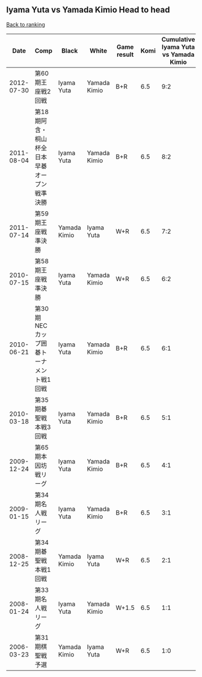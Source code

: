 ## Iyama Yuta vs Yamada Kimio Head to head

[Back to ranking](../../index.md)




| **Date** | **Comp** | **Black** | **White** | **Game result** | **Komi** | **Cumulative Iyama Yuta vs Yamada Kimio** | **Iyama Yuta streak** | **Yamada Kimio streak** | 
| --- | --- | --- | --- | --- | --- | --- | --- | --- |
| 2012-07-30 | 第60期王座戦2回戦 | Iyama Yuta | Yamada Kimio | B+R | 6.5 | 9:2 | 3 | 0 | 
| 2011-08-04 | 第18期阿含・桐山杯全日本早碁オープン戦準決勝 | Iyama Yuta | Yamada Kimio | B+R | 6.5 | 8:2 | 2 | 0 | 
| 2011-07-14 | 第59期王座戦準決勝 | Yamada Kimio | Iyama Yuta | W+R | 6.5 | 7:2 | 1 | 0 | 
| 2010-07-15 | 第58期王座戦準決勝 | Iyama Yuta | Yamada Kimio | W+R | 6.5 | 6:2 | 0 | 1 | 
| 2010-06-21 | 第30期NECカップ囲碁トーナメント戦1回戦 | Iyama Yuta | Yamada Kimio | B+R | 6.5 | 6:1 | 5 | 0 | 
| 2010-03-18 | 第35期碁聖戦本戦3回戦 | Iyama Yuta | Yamada Kimio | B+R | 6.5 | 5:1 | 4 | 0 | 
| 2009-12-24 | 第65期本因坊戦リーグ | Iyama Yuta | Yamada Kimio | B+R | 6.5 | 4:1 | 3 | 0 | 
| 2009-01-15 | 第34期名人戦リーグ | Iyama Yuta | Yamada Kimio | B+R | 6.5 | 3:1 | 2 | 0 | 
| 2008-12-25 | 第34期碁聖戦本戦1回戦 | Yamada Kimio | Iyama Yuta | W+R | 6.5 | 2:1 | 1 | 0 | 
| 2008-01-24 | 第33期名人戦リーグ | Iyama Yuta | Yamada Kimio | W+1.5 | 6.5 | 1:1 | 0 | 1 | 
| 2006-03-23 | 第31期棋聖戦予選 | Yamada Kimio | Iyama Yuta | W+R | 6.5 | 1:0 | 1 | 0 |




